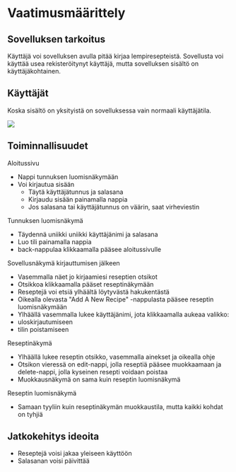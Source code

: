 # Vaatimusmäärittely

## Sovelluksen tarkoitus

Käyttäjä voi sovelluksen avulla pitää kirjaa lempiresepteistä. 
Sovellusta voi käyttää usea rekisteröitynyt käyttäjä, 
mutta sovelluksen sisältö on käyttäjäkohtainen.

## Käyttäjät

Koska sisältö on yksityistä on sovelluksessa vain normaali käyttäjätila.

<img src = "https://github.com/jennaran/ot-harjoitustyo/blob/master/dokumentaatio/Kuvat/RC_vaatimusmaare_kuva1.png">

## Toiminnallisuudet

Aloitussivu

- Nappi tunnuksen luomisnäkymään
- Voi kirjautua sisään
  - Täytä käyttäjätunnus ja salasana
  - Kirjaudu sisään painamalla nappia
  - Jos salasana tai käyttäjätunnus on väärin, saat virheviestin

Tunnuksen luomisnäkymä

- Täydennä uniikki uniikki käyttäjänimi ja salasana
- Luo tili painamalla nappia
- back-nappulaa klikkaamalla pääsee aloitussivulle

Sovellusnäkymä kirjauttumisen jälkeen

- Vasemmalla näet jo kirjaamiesi reseptien otsikot
- Otsikkoa klikkaamalla pääset reseptinäkymään
- Reseptejä voi etsiä ylhäältä löytyvästä hakukentästä
- Oikealla olevasta "Add A New Recipe" -nappulasta pääsee reseptin luomisnäkymään
- Ylhäällä vasemmalla lukee käyttäjänimi, jota klikkaamalla aukeaa valikko:
 - uloskirjautumiseen
 - tilin poistamiseen

Reseptinäkymä

- Ylhäällä lukee reseptin otsikko, vasemmalla ainekset ja oikealla ohje
- Otsikon vieressä on edit-nappi, jolla reseptiä pääsee muokkaamaan ja delete-nappi, jolla kyseinen resepti voidaan poistaa
- Muokkausnäkymä on sama kuin reseptin luomisnäkymä

Reseptin luomisnäkymä

- Samaan tyyliin kuin reseptinäkymän muokkaustila, mutta kaikki kohdat on tyhjiä

## Jatkokehitys ideoita

- Reseptejä voisi jakaa yleiseen käyttöön
- Salasanan voisi päivittää
